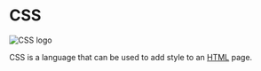 # CSS

<img src="/static/images/css_logo.PNG" alt="CSS logo" style="max-width: 150px;">

CSS is a language that can be used to add style to an [HTML](/wiki/HTML) page.
